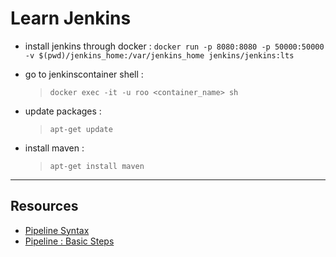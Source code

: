 # Learn Jenkins

- install jenkins through docker :
  `docker run -p 8080:8080 -p 50000:50000 -v $(pwd)/jenkins_home:/var/jenkins_home jenkins/jenkins:lts`

- go to jenkinscontainer shell :

  > `docker exec -it -u roo <container_name> sh`

- update packages :

  > `apt-get update`

- install maven :
  > `apt-get install maven`

---

## Resources

- [Pipeline Syntax](https://www.jenkins.io/doc/book/pipeline/syntax/)
- [Pipeline : Basic Steps](https://www.jenkins.io/doc/pipeline/steps/workflow-basic-steps/)
